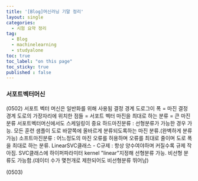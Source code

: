 ```yaml
---
title: '[Blog]머신러닝 기말 정리'
layout: single
categories:
  - 시험 요약 정리
tag:
  - Blog
  - machinelearning
  - studyalone
toc: true
toc_label: "on this page"
toc_sticky: true
published : false
---
```


### 서포트벡터머신
(0502)
서포트 벡터 머신은 일반화를 위해 사용됨
결정 경계 도로그이 폭 = 마진
결정경계 도로의 가장자리에 위치한 점들 = 서포트 벡터
마진을 최대로 하는 분류 = 큰 마진 분류
서포트벡터머신에서도 스케일링이 중요
하드마진분류 : 선형분류가 가능한 경우 가능. 모든 훈련 샘플이 도로 바깥쪽에 올바르게 분류되도록하는 마진 분류.(완벽하게 분류 가능)
소프트마진분류 : 어느정도의 마진 오류를 허용하며 오류를 최대로 줄이며 도로 폭을 최대로 하는 분류.
LinearSVC클래스 - C규제 : 항상 양수여야하며 커질수록 규제 작아짐.
SVC클래스에 하이퍼파라미터 kernel "linear"지정해 선형분류 가능. 비선형 분류도 가능함.(데이터 수가 몇천개로 제한되어도 비선형분류 뛰어남)

(0503)
